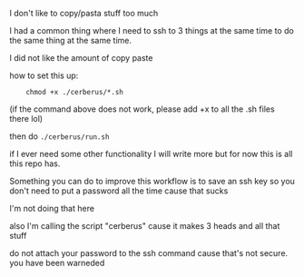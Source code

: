 I don't like to copy/pasta stuff too much

I had a common thing where I need to ssh to 3 things at the same time to do the same thing at the
same time.

I did not like the amount of copy paste

how to set this up:

```
    chmod +x ./cerberus/*.sh
```

(if the command above does not work, please add +x to all the .sh files there lol)

then do `./cerberus/run.sh`

if I ever need some other functionality I will write more but for now this is all this repo has.

Something you can do to improve this workflow is to save an ssh key so you don't need to put a
password all the time cause that sucks

I'm not doing that here

also I'm calling the script "cerberus" cause it makes 3 heads and all that stuff

do not attach your password to the ssh command cause that's not secure. you have been warneded
